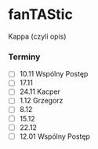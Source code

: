 # fanTAStic
Kappa (czyli opis)

### Terminy
- [ ] 10.11 Wspólny Postęp
- [ ] 17.11 
- [ ] 24.11 Kacper
- [ ] 1.12 Grzegorz
- [ ] 8.12 
- [ ] 15.12 
- [ ] 22.12 
- [ ] 12.01 Wspólny Postęp
